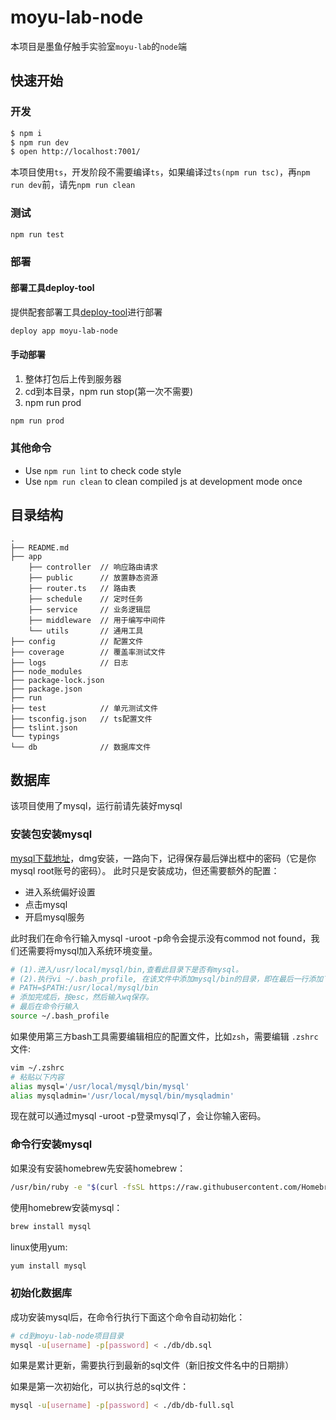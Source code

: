 # moyu-lab-node

本项目是墨鱼仔触手实验室`moyu-lab`的`node`端

## 快速开始

### 开发

```bash
$ npm i
$ npm run dev
$ open http://localhost:7001/
```

本项目使用`ts`，开发阶段不需要编译`ts`，如果编译过`ts(npm run tsc)`，再`npm run dev`前，请先`npm run clean`

### 测试

```bash
npm run test
```

### 部署

#### 部署工具deploy-tool

提供配套部署工具[deploy-tool](https://github.com/weihomechen/deploy-tool)进行部署

```bash
deploy app moyu-lab-node
```

#### 手动部署

1. 整体打包后上传到服务器
2. cd到本目录，npm run stop(第一次不需要)
3. npm run prod

```bash
npm run prod
```

### 其他命令

- Use `npm run lint` to check code style
- Use `npm run clean` to clean compiled js at development mode once


## 目录结构

```
.
├── README.md
├── app               
    ├── controller  // 响应路由请求
    ├── public      // 放置静态资源
    ├── router.ts   // 路由表
    ├── schedule    // 定时任务
    ├── service     // 业务逻辑层
    ├── middleware  // 用于编写中间件
    └── utils       // 通用工具
├── config          // 配置文件
├── coverage        // 覆盖率测试文件
├── logs            // 日志
├── node_modules
├── package-lock.json
├── package.json
├── run
├── test            // 单元测试文件
├── tsconfig.json   // ts配置文件
├── tslint.json
└── typings
└── db              // 数据库文件
```

## 数据库

该项目使用了mysql，运行前请先装好mysql

### 安装包安装mysql

[mysql下载地址](https://dev.mysql.com/downloads/mysql/)，dmg安装，一路向下，记得保存最后弹出框中的密码（它是你mysql root账号的密码）。
此时只是安装成功，但还需要额外的配置：

* 进入系统偏好设置
* 点击mysql
* 开启mysql服务

此时我们在命令行输入mysql -uroot -p命令会提示没有commod not found，我们还需要将mysql加入系统环境变量。

```bash
# (1).进入/usr/local/mysql/bin,查看此目录下是否有mysql。
# (2).执行vi ~/.bash_profile, 在该文件中添加mysql/bin的目录，即在最后一行添加下面这句话：
# PATH=$PATH:/usr/local/mysql/bin
# 添加完成后，按esc，然后输入wq保存。
# 最后在命令行输入
source ~/.bash_profile
```

如果使用第三方bash工具需要编辑相应的配置文件，比如`zsh`，需要编辑 `.zshrc` 文件:

```bash
vim ~/.zshrc
# 粘贴以下内容
alias mysql='/usr/local/mysql/bin/mysql'
alias mysqladmin='/usr/local/mysql/bin/mysqladmin'
```

现在就可以通过mysql -uroot -p登录mysql了，会让你输入密码。

### 命令行安装mysql

如果没有安装homebrew先安装homebrew：

```sh
/usr/bin/ruby -e "$(curl -fsSL https://raw.githubusercontent.com/Homebrew/install/master/install)"
```

使用homebrew安装mysql：

```sh
brew install mysql
```

linux使用yum:

```sh
yum install mysql
```

### 初始化数据库

成功安装mysql后，在命令行执行下面这个命令自动初始化：

```sh
# cd到moyu-lab-node项目目录
mysql -u[username] -p[password] < ./db/db.sql
```

如果是累计更新，需要执行到最新的sql文件（新旧按文件名中的日期排）

如果是第一次初始化，可以执行总的sql文件：

```sh
mysql -u[username] -p[password] < ./db/db-full.sql
```
